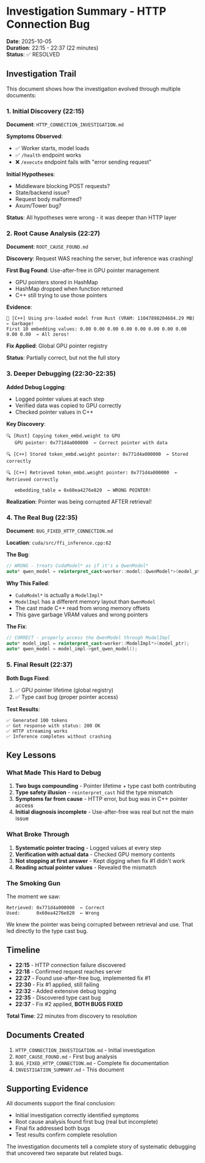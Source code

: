 # Investigation Summary - HTTP Connection Bug

**Date**: 2025-10-05  
**Duration**: 22:15 - 22:37 (22 minutes)  
**Status**: ✅ RESOLVED  

## Investigation Trail

This document shows how the investigation evolved through multiple documents:

### 1. Initial Discovery (22:15)
**Document**: `HTTP_CONNECTION_INVESTIGATION.md`

**Symptoms Observed**:
- ✅ Worker starts, model loads
- ✅ `/health` endpoint works
- ❌ `/execute` endpoint fails with "error sending request"

**Initial Hypotheses**:
- Middleware blocking POST requests?
- State/backend issue?
- Request body malformed?
- Axum/Tower bug?

**Status**: All hypotheses were wrong - it was deeper than HTTP layer

### 2. Root Cause Analysis (22:27)
**Document**: `ROOT_CAUSE_FOUND.md`

**Discovery**: Request WAS reaching the server, but inference was crashing!

**First Bug Found**: Use-after-free in GPU pointer management
- GPU pointers stored in HashMap
- HashMap dropped when function returned
- C++ still trying to use those pointers

**Evidence**:
```
🎉 [C++] Using pre-loaded model from Rust (VRAM: 11047898204684.29 MB)  ← Garbage!
First 10 embedding values: 0.00 0.00 0.00 0.00 0.00 0.00 0.00 0.00 0.00 0.00  ← All zeros!
```

**Fix Applied**: Global GPU pointer registry

**Status**: Partially correct, but not the full story

### 3. Deeper Debugging (22:30-22:35)
**Added Debug Logging**:
- Logged pointer values at each step
- Verified data was copied to GPU correctly
- Checked pointer values in C++

**Key Discovery**:
```
🔍 [Rust] Copying token_embd.weight to GPU
   GPU pointer: 0x771d4a000000  ← Correct pointer with data

🔍 [C++] Stored token_embd.weight pointer: 0x771d4a000000  ← Stored correctly

🔍 [C++] Retrieved token_embd.weight pointer: 0x771d4a000000  ← Retrieved correctly

   embedding_table = 0x60ea4276e820  ← WRONG POINTER!
```

**Realization**: Pointer was being corrupted AFTER retrieval!

### 4. The Real Bug (22:35)
**Document**: `BUG_FIXED_HTTP_CONNECTION.md`

**Location**: `cuda/src/ffi_inference.cpp:62`

**The Bug**:
```cpp
// WRONG - treats CudaModel* as if it's a QwenModel*
auto* qwen_model = reinterpret_cast<worker::model::QwenModel*>(model_ptr);
```

**Why This Failed**:
- `CudaModel*` is actually a `ModelImpl*`
- `ModelImpl` has a different memory layout than `QwenModel`
- The cast made C++ read from wrong memory offsets
- This gave garbage VRAM values and wrong pointers

**The Fix**:
```cpp
// CORRECT - properly access the QwenModel through ModelImpl
auto* model_impl = reinterpret_cast<worker::ModelImpl*>(model_ptr);
auto* qwen_model = model_impl->get_qwen_model();
```

### 5. Final Result (22:37)
**Both Bugs Fixed**:
1. ✅ GPU pointer lifetime (global registry)
2. ✅ Type cast bug (proper pointer access)

**Test Results**:
```
✅ Generated 100 tokens
✅ Got response with status: 200 OK
✅ HTTP streaming works
✅ Inference completes without crashing
```

## Key Lessons

### What Made This Hard to Debug

1. **Two bugs compounding** - Pointer lifetime + type cast both contributing
2. **Type safety illusion** - `reinterpret_cast` hid the type mismatch
3. **Symptoms far from cause** - HTTP error, but bug was in C++ pointer access
4. **Initial diagnosis incomplete** - Use-after-free was real but not the main issue

### What Broke Through

1. **Systematic pointer tracing** - Logged values at every step
2. **Verification with actual data** - Checked GPU memory contents
3. **Not stopping at first answer** - Kept digging when fix #1 didn't work
4. **Reading actual pointer values** - Revealed the mismatch

### The Smoking Gun

The moment we saw:
```
Retrieved: 0x771d4a000000  ← Correct
Used:      0x60ea4276e820  ← Wrong
```

We knew the pointer was being corrupted between retrieval and use. That led directly to the type cast bug.

## Timeline

- **22:15** - HTTP connection failure discovered
- **22:18** - Confirmed request reaches server
- **22:27** - Found use-after-free bug, implemented fix #1
- **22:30** - Fix #1 applied, still failing
- **22:32** - Added extensive debug logging
- **22:35** - Discovered type cast bug
- **22:37** - Fix #2 applied, **BOTH BUGS FIXED**

**Total Time**: 22 minutes from discovery to resolution

## Documents Created

1. `HTTP_CONNECTION_INVESTIGATION.md` - Initial investigation
2. `ROOT_CAUSE_FOUND.md` - First bug analysis
3. `BUG_FIXED_HTTP_CONNECTION.md` - Complete fix documentation
4. `INVESTIGATION_SUMMARY.md` - This document

## Supporting Evidence

All documents support the final conclusion:
- Initial investigation correctly identified symptoms
- Root cause analysis found first bug (real but incomplete)
- Final fix addressed both bugs
- Test results confirm complete resolution

The investigation documents tell a complete story of systematic debugging that uncovered two separate but related bugs.
